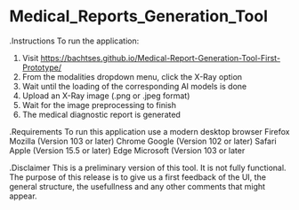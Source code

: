 # Medical_Reports_Generation_Tool

.Instructions
To run the application:
1. Visit https://bachtses.github.io/Medical-Report-Generation-Tool-First-Prototype/
2. From the modalities dropdown menu, click the X-Ray option
3. Wait until the loading of the corresponding AI models is done
4. Upload an X-Ray image (.png or .jpeg format)
5. Wait for the image preprocessing to finish
6. The medical diagnostic report is generated

.Requirements
To run this application use a modern desktop browser
Firefox	Mozilla (Version 103 or later) 
Chrome	Google	(Version 102 or later)
Safari	Apple	(Version 15.5 or later)
Edge	Microsoft	(Version 103 or later

.Disclaimer
This is a preliminary version of this tool. It is not fully functional. The purpose of this release is to give us a first feedback of the UI, the general structure, the usefullness and any other comments that might appear. 

